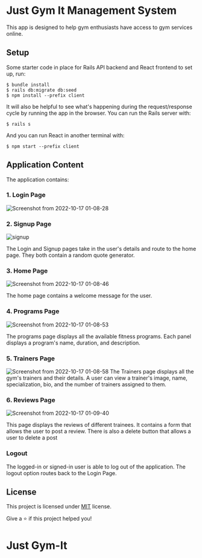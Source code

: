 # Just Gym It Management System
This app is designed to help gym enthusiasts have access to gym services online. 

## Setup

Some starter code in place for Rails API backend and React frontend to set up, run:

```Terminal
$ bundle install
$ rails db:migrate db:seed
$ npm install --prefix client
```

It will also be helpful to see what's happening during the request/response cycle by running the
app in the browser. You can run the Rails server with:

```Terminal
$ rails s
```

And you can run React in another terminal with:

```Terminal
$ npm start --prefix client
```

## Application Content
The application contains:

### 1. Login Page

![Screenshot from 2022-10-17 01-08-28](https://user-images.githubusercontent.com/73560150/196060758-2b367c51-4a5d-4c81-b613-22cda83e641b.png)

### 2. Signup Page

![signup](https://user-images.githubusercontent.com/86743519/195870068-8fa56079-248f-4b32-a26e-f2323242983c.png)

The Login and Signup pages take in the user's details and route to the home page.
They both contain a random quote generator.

### 3. Home Page
![Screenshot from 2022-10-17 01-08-46](https://user-images.githubusercontent.com/73560150/196060791-f87dda12-de00-46a5-8920-a70e736a82ff.png)

The home page contains a welcome message for the user.

### 4. Programs Page 
![Screenshot from 2022-10-17 01-08-53](https://user-images.githubusercontent.com/73560150/196060827-3ef4c793-45a5-4c95-8306-038e797e4577.png)

The programs page displays all the available fitness programs. Each panel displays a program's name, duration, and description.

### 5. Trainers Page

![Screenshot from 2022-10-17 01-08-58](https://user-images.githubusercontent.com/73560150/196060909-784f2303-e5eb-4ca7-9880-d651ff112d05.png)
The Trainers page displays all the gym's trainers and their details. A user can view a trainer's image, name, specialization, bio, and the number of trainers assigned to them.

### 6. Reviews Page
![Screenshot from 2022-10-17 01-09-40](https://user-images.githubusercontent.com/73560150/196060968-9ed81408-910c-4b6f-b032-073ecfdbe334.png)

This page displays the reviews of different trainees. It contains a form that allows the user to post a review. There is also a delete button that allows a user to delete a post

### Logout
The logged-in or signed-in user is able to log out of the application. The logout option routes back to the Login Page.

## License

This project is licensed under [MIT](https://opensource.org/licenses/MIT) license.

Give a ⭐️ if this project helped you!

# Just Gym-It
